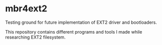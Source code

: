 # mbr4ext2

Testing ground for future implementation of EXT2 driver and bootloaders.

This repository contains different programs and tools I made while researching EXT2 filesystem.

